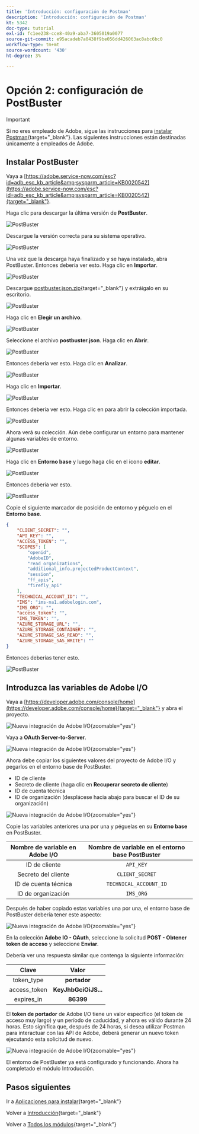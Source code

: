 ```yaml
---
title: 'Introducción: configuración de Postman'
description: 'Introducción: configuración de Postman'
kt: 5342
doc-type: tutorial
exl-id: fc1ee238-cce8-40a9-aba7-3605019a0077
source-git-commit: e95acadeb7a0438f9be056dd426063ac8abc6bc0
workflow-type: tm+mt
source-wordcount: '430'
ht-degree: 3%

---
```


# Opción 2: configuración de PostBuster

>[!IMPORTANT]
>
>Si no eres empleado de Adobe, sigue las instrucciones para [instalar Postman](./ex7.md){target="_blank"}. Las siguientes instrucciones están destinadas únicamente a empleados de Adobe.

## Instalar PostBuster

Vaya a [https://adobe.service-now.com/esc?id=adb_esc_kb_article&amp;sysparm_article=KB0020542](https://adobe.service-now.com/esc?id=adb_esc_kb_article&amp;sysparm_article=KB0020542){target="_blank"}.

Haga clic para descargar la última versión de **PostBuster**.

![PostBuster](./images/pb1.png)

Descargue la versión correcta para su sistema operativo.

![PostBuster](./images/pb2.png)

Una vez que la descarga haya finalizado y se haya instalado, abra PostBuster. Entonces debería ver esto. Haga clic en **Importar**.

![PostBuster](./images/pb3.png)

Descargue [postbuster.json.zip](./../../../assets/postman/postbuster.json.zip){target="_blank"} y extráigalo en su escritorio.

![PostBuster](./images/pbpb.png)

Haga clic en **Elegir un archivo**.

![PostBuster](./images/pb4.png)

Seleccione el archivo **postbuster.json**. Haga clic en **Abrir**.

![PostBuster](./images/pb5.png)

Entonces debería ver esto. Haga clic en **Analizar**.

![PostBuster](./images/pb6.png)

Haga clic en **Importar**.

![PostBuster](./images/pb7.png)

Entonces debería ver esto. Haga clic en para abrir la colección importada.

![PostBuster](./images/pb8.png)

Ahora verá su colección. Aún debe configurar un entorno para mantener algunas variables de entorno.

![PostBuster](./images/pb9.png)

Haga clic en **Entorno base** y luego haga clic en el icono **editar**.

![PostBuster](./images/pb10.png)

Entonces debería ver esto.

![PostBuster](./images/pb11.png)

Copie el siguiente marcador de posición de entorno y péguelo en el **Entorno base**.

```json
{
	"CLIENT_SECRET": "",
	"API_KEY": "",
	"ACCESS_TOKEN": "",
	"SCOPES": [
		"openid",
		"AdobeID",
		"read_organizations", 
		"additional_info.projectedProductContext", 
		"session",
		"ff_apis",
		"firefly_api"
	],
	"TECHNICAL_ACCOUNT_ID": "",
	"IMS": "ims-na1.adobelogin.com",
	"IMS_ORG": "",
	"access_token": "",
	"IMS_TOKEN": "",
	"AZURE_STORAGE_URL": "",
	"AZURE_STORAGE_CONTAINER": "",
	"AZURE_STORAGE_SAS_READ": "",
	"AZURE_STORAGE_SAS_WRITE": ""
}
```

Entonces deberías tener esto.

![PostBuster](./images/pb12.png)

## Introduzca las variables de Adobe I/O

Vaya a [https://developer.adobe.com/console/home](https://developer.adobe.com/console/home){target="_blank"} y abra el proyecto.

![Nueva integración de Adobe I/O](./images/iopr.png){zoomable="yes"}

Vaya a **OAuth Server-to-Server**.

![Nueva integración de Adobe I/O](./images/iopbvar1.png){zoomable="yes"}

Ahora debe copiar los siguientes valores del proyecto de Adobe I/O y pegarlos en el entorno base de PostBuster.

- ID de cliente
- Secreto de cliente (haga clic en **Recuperar secreto de cliente**)
- ID de cuenta técnica
- ID de organización (desplácese hacia abajo para buscar el ID de su organización)

![Nueva integración de Adobe I/O](./images/iopbvar2.png){zoomable="yes"}

Copie las variables anteriores una por una y péguelas en su **Entorno base** en PostBuster.

| Nombre de variable en Adobe I/O | Nombre de variable en el entorno base PostBuster |
|:-------------:| :---------------:| 
| ID de cliente | `API_KEY` |
| Secreto del cliente | `CLIENT_SECRET` |
| ID de cuenta técnica | `TECHNICAL_ACCOUNT_ID` |
| ID de organización | `IMS_ORG` |

Después de haber copiado estas variables una por una, el entorno base de PostBuster debería tener este aspecto:

![Nueva integración de Adobe I/O](./images/iopbvar3.png){zoomable="yes"}

En la colección **Adobe IO - OAuth**, seleccione la solicitud **POST - Obtener token de acceso** y seleccione **Enviar**.

Debería ver una respuesta similar que contenga la siguiente información:

| Clave | Valor |
|:-------------:| :---------------:| 
| token_type | **portador** |
| access_token | **KeyJhbGciOiJS...** |
| expires_in | **86399** |

El **token de portador** de Adobe I/O tiene un valor específico (el token de acceso muy largo) y un período de caducidad, y ahora es válido durante 24 horas. Esto significa que, después de 24 horas, si desea utilizar Postman para interactuar con las API de Adobe, deberá generar un nuevo token ejecutando esta solicitud de nuevo.

![Nueva integración de Adobe I/O](./images/iopbvar4.png){zoomable="yes"}

El entorno de PostBuster ya está configurado y funcionando. Ahora ha completado el módulo Introducción.

## Pasos siguientes

Ir a [Aplicaciones para instalar](./ex9.md){target="_blank"}

Volver a [Introducción](./getting-started.md){target="_blank"}

Volver a [Todos los módulos](./../../../overview.md){target="_blank"}
